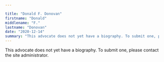 ```yaml
---

title: "Donald F. Donovan"
firstname: "Donald"
middlename: "F."
lastname: "Donovan"
date: "2020-12-14"
summary: "This advocate does not yet have a biography. To submit one, please contact the site administrator."
---
```

This advocate does not yet have a biography. To submit one, please contact the site administrator.


